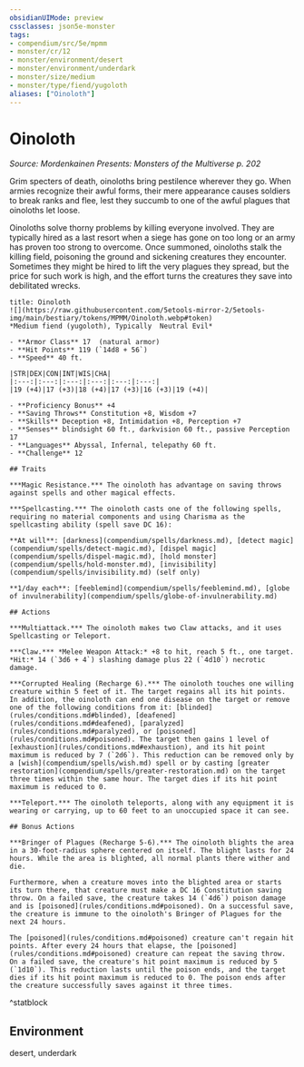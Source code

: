```yaml
---
obsidianUIMode: preview
cssclasses: json5e-monster
tags:
- compendium/src/5e/mpmm
- monster/cr/12
- monster/environment/desert
- monster/environment/underdark
- monster/size/medium
- monster/type/fiend/yugoloth
aliases: ["Oinoloth"]
---
```

# Oinoloth
*Source: Mordenkainen Presents: Monsters of the Multiverse p. 202*  

Grim specters of death, oinoloths bring pestilence wherever they go. When armies recognize their awful forms, their mere appearance causes soldiers to break ranks and flee, lest they succumb to one of the awful plagues that oinoloths let loose.

Oinoloths solve thorny problems by killing everyone involved. They are typically hired as a last resort when a siege has gone on too long or an army has proven too strong to overcome. Once summoned, oinoloths stalk the killing field, poisoning the ground and sickening creatures they encounter. Sometimes they might be hired to lift the very plagues they spread, but the price for such work is high, and the effort turns the creatures they save into debilitated wrecks.

```ad-statblock
title: Oinoloth
![](https://raw.githubusercontent.com/5etools-mirror-2/5etools-img/main/bestiary/tokens/MPMM/Oinoloth.webp#token)
*Medium fiend (yugoloth), Typically  Neutral Evil*

- **Armor Class** 17  (natural armor)
- **Hit Points** 119 (`14d8 + 56`)
- **Speed** 40 ft.

|STR|DEX|CON|INT|WIS|CHA|
|:---:|:---:|:---:|:---:|:---:|:---:|
|19 (+4)|17 (+3)|18 (+4)|17 (+3)|16 (+3)|19 (+4)|

- **Proficiency Bonus** +4
- **Saving Throws** Constitution +8, Wisdom +7
- **Skills** Deception +8, Intimidation +8, Perception +7
- **Senses** blindsight 60 ft., darkvision 60 ft., passive Perception 17
- **Languages** Abyssal, Infernal, telepathy 60 ft.
- **Challenge** 12

## Traits

***Magic Resistance.*** The oinoloth has advantage on saving throws against spells and other magical effects.

***Spellcasting.*** The oinoloth casts one of the following spells, requiring no material components and using Charisma as the spellcasting ability (spell save DC 16):

**At will**: [darkness](compendium/spells/darkness.md), [detect magic](compendium/spells/detect-magic.md), [dispel magic](compendium/spells/dispel-magic.md), [hold monster](compendium/spells/hold-monster.md), [invisibility](compendium/spells/invisibility.md) (self only)

**1/day each**: [feeblemind](compendium/spells/feeblemind.md), [globe of invulnerability](compendium/spells/globe-of-invulnerability.md)

## Actions

***Multiattack.*** The oinoloth makes two Claw attacks, and it uses Spellcasting or Teleport.

***Claw.*** *Melee Weapon Attack:* +8 to hit, reach 5 ft., one target. *Hit:* 14 (`3d6 + 4`) slashing damage plus 22 (`4d10`) necrotic damage.

***Corrupted Healing (Recharge 6).*** The oinoloth touches one willing creature within 5 feet of it. The target regains all its hit points. In addition, the oinoloth can end one disease on the target or remove one of the following conditions from it: [blinded](rules/conditions.md#blinded), [deafened](rules/conditions.md#deafened), [paralyzed](rules/conditions.md#paralyzed), or [poisoned](rules/conditions.md#poisoned). The target then gains 1 level of [exhaustion](rules/conditions.md#exhaustion), and its hit point maximum is reduced by 7 (`2d6`). This reduction can be removed only by a [wish](compendium/spells/wish.md) spell or by casting [greater restoration](compendium/spells/greater-restoration.md) on the target three times within the same hour. The target dies if its hit point maximum is reduced to 0.

***Teleport.*** The oinoloth teleports, along with any equipment it is wearing or carrying, up to 60 feet to an unoccupied space it can see.

## Bonus Actions

***Bringer of Plagues (Recharge 5-6).*** The oinoloth blights the area in a 30-foot-radius sphere centered on itself. The blight lasts for 24 hours. While the area is blighted, all normal plants there wither and die.

Furthermore, when a creature moves into the blighted area or starts its turn there, that creature must make a DC 16 Constitution saving throw. On a failed save, the creature takes 14 (`4d6`) poison damage and is [poisoned](rules/conditions.md#poisoned). On a successful save, the creature is immune to the oinoloth's Bringer of Plagues for the next 24 hours.

The [poisoned](rules/conditions.md#poisoned) creature can't regain hit points. After every 24 hours that elapse, the [poisoned](rules/conditions.md#poisoned) creature can repeat the saving throw. On a failed save, the creature's hit point maximum is reduced by 5 (`1d10`). This reduction lasts until the poison ends, and the target dies if its hit point maximum is reduced to 0. The poison ends after the creature successfully saves against it three times.
```
^statblock

## Environment

desert, underdark